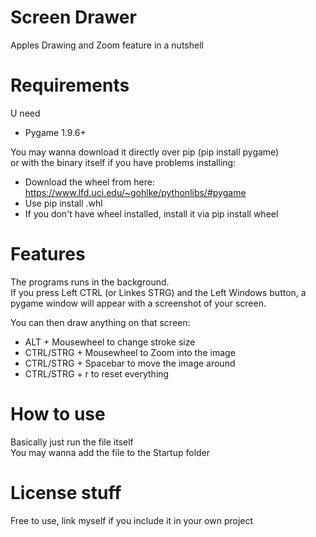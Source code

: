 # Screen Drawer
Apples Drawing and Zoom feature in a nutshell

# Requirements

U need 

- Pygame 1.9.6+  
  
You may wanna download it directly over pip (pip install pygame)    
or with the binary itself if you have problems installing:  
- Download the wheel from here: https://www.lfd.uci.edu/~gohlke/pythonlibs/#pygame
- Use pip install <file>.whl
- If you don't have wheel installed, install it via pip install wheel

# Features

The programs runs in the background.  
If you press Left CTRL (or Linkes STRG) and the Left Windows button, a pygame window will appear with a screenshot of your screen.  
  
You can then draw anything on that screen:
- ALT + Mousewheel to change stroke size  
- CTRL/STRG + Mousewheel to Zoom into the image  
- CTRL/STRG + Spacebar to move the image around
- CTRL/STRG + r to reset everything
  

# How to use

Basically just run the file itself  
You may wanna add the file to the Startup folder

# License stuff

Free to use, link myself if you include it in your own project
